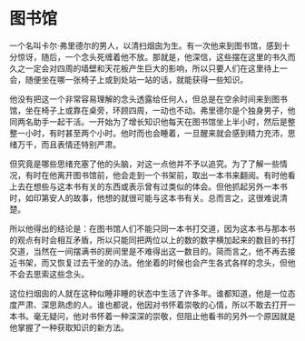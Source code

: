 # 图书馆

一个名叫卡尔·弗里德尔的男人，以清扫烟囱为生。有一次他来到图书馆，感到十分惊讶，随后，一个念头死缠着他不放。那就是，他深信，这些摆在这里的书久而久之一定会对四周的墙壁和天花板产生巨大的影响，所以只要人们在这里待上一会，随便坐在哪一张椅子上或到处站一站的话，就能获得一些知识。 

他没有把这一个非常容易理解的念头透露给任何人，但总是在空余时间来到图书馆，坐在椅子上或靠在桌旁，环顾四周，一动也不动。弗里德尔是个独身男子，他同两名助手一起干活。一开始为了增长知识他每天在图书馆坐上半小时，然后是整整一小时，有时甚至两个小时。他时而也会睡着，一旦醒来就会感到精力充沛，思绪万千，而且表情还特别严肃。 

但究竟是哪些思绪充塞了他的头脑，对这一点他并不予以追究。为了了解一些情况，有时在他离开图书馆前，他会走到一个书架前，取出一本书来翻阅。有时他看上去在想些与这本书有关的东西或表示曾有过类似的体会。但他抓起另外一本书时，如印第安人的故事，他想的就很可能与这本书有关。总而言之，这很难说清楚。 

所以他得出的结论是：在图书馆人们不能只同一本书打交道，因为这本书与那本书的观点有时会相互矛盾，所以只能同把两位以上的数的数字横加起来的数目的书打交道，当然在一间摆满书的房间里是不难得出这一数目的。简而言之，他不再去接近书架，而又恢复过去干坐的办法。他坐着的时候也会产生各式各样的念头，但他不会去思索这些念头。 

这位扫烟囱的人就在这种似睡非睡的状态中生活了许多年。谁都知道，他是一位态度严肃、深思熟虑的人。谁也都说，他因对书怀着崇敬的心情，所以不敢去打开一本书。毫无疑问，他对书怀着一种深深的崇敬，但阻止他看书的另外一个原因就是他掌握了一种获取知识的新方法。
 